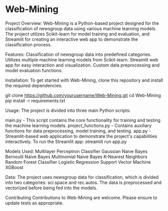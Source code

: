 # Web-Mining

Project Overview:
Web-Mining is a Python-based project designed for the classification of newsgroup data using various machine learning models. The project utilizes Scikit-learn for model training and evaluation, and Streamlit for creating an interactive web app to demonstrate the classification process.

Features:
Classification of newsgroup data into predefined categories.
Utilizes multiple machine learning models from Scikit-learn.
Streamlit web app for easy interaction and visualization.
Custom data preprocessing and model evaluation functions.

Installation:
To get started with Web-Mining, clone this repository and install the required dependencies.

git clone https://github.com/yourusername/Web-Mining.git
cd Web-Mining
pip install -r requirements.txt

Usage:
The project is divided into three main Python scripts:

main.py - This script contains the core functionality for training and testing the machine learning models.
project_functions.py - Contains auxiliary functions for data preprocessing, model training, and testing.
app.py - Streamlit-based web application to demonstrate the project's capabilities interactively.
To run the Streamlit app:
streamlit run app.py

Models Used:
Multilayer Perceptron Classifier
Gaussian Naive Bayes
Bernoulli Naive Bayes
Multinomial Naive Bayes
K-Nearest Neighbors
Random Forest Classifier
Logistic Regression
Support Vector Machine
XGBoost

Data:
The project uses newsgroup data for classification, which is divided into two categories: sci.space and rec.autos. The data is preprocessed and vectorized before being fed into the models.

Contributing
Contributions to Web-Mining are welcome. Please ensure to update tests as appropriate.
